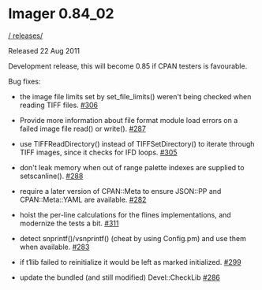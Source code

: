 # Imager 0.84_02

[ / ](..) [releases/](./)

Released 22 Aug 2011

Development release, this will become 0.85 if CPAN testers is favourable.

Bug fixes:

- the image file limits set by set_file_limits() weren't being checked when reading TIFF files. [#306](https://github.com/tonycoz/imager/issues/306)

- Provide more information about file format module load errors on a failed image file read() or write(). [#287](https://github.com/tonycoz/imager/issues/287)

- use TIFFReadDirectory() instead of TIFFSetDirectory() to iterate through TIFF images, since it checks for IFD loops. [#305](https://github.com/tonycoz/imager/issues/305)

- don't leak memory when out of range palette indexes are supplied to setscanline(). [#288](https://github.com/tonycoz/imager/issues/288)

- require a later version of CPAN::Meta to ensure JSON::PP and CPAN::Meta::YAML are available. [#282](https://github.com/tonycoz/imager/issues/282)

- hoist the per-line calculations for the flines implementations, and modernize the tests a bit. [#311](https://github.com/tonycoz/imager/issues/311)

- detect snprintf()/vsnprintf() (cheat by using Config.pm) and use them when available. [#283](https://github.com/tonycoz/imager/issues/283)

- if t1lib failed to reinitialize it would be left as marked initialized. [#299](https://github.com/tonycoz/imager/issues/299)

- update the bundled (and still modified) Devel::CheckLib [#286](https://github.com/tonycoz/imager/issues/286)